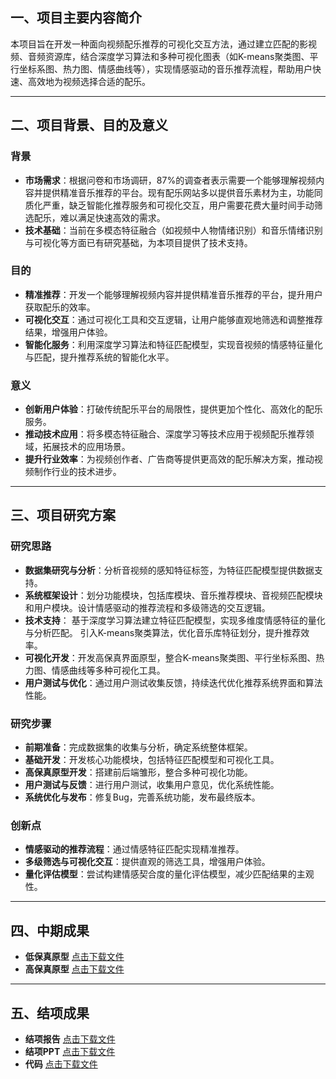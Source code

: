 ## 一、项目主要内容简介

本项目旨在开发一种面向视频配乐推荐的可视化交互方法，通过建立匹配的影视频、音频资源库，结合深度学习算法和多种可视化图表（如K-means聚类图、平行坐标系图、热力图、情感曲线等），实现情感驱动的音乐推荐流程，帮助用户快速、高效地为视频选择合适的配乐。

---

## 二、项目背景、目的及意义

### 背景
- **市场需求**：根据问卷和市场调研，87%的调查者表示需要一个能够理解视频内容并提供精准音乐推荐的平台。现有配乐网站多以提供音乐素材为主，功能同质化严重，缺乏智能化推荐服务和可视化交互，用户需要花费大量时间手动筛选配乐，难以满足快速高效的需求。
- **技术基础**：当前在多模态特征融合（如视频中人物情绪识别）和音乐情绪识别与可视化等方面已有研究基础，为本项目提供了技术支持。

### 目的
- **精准推荐**：开发一个能够理解视频内容并提供精准音乐推荐的平台，提升用户获取配乐的效率。
- **可视化交互**：通过可视化工具和交互逻辑，让用户能够直观地筛选和调整推荐结果，增强用户体验。
- **智能化服务**：利用深度学习算法和特征匹配模型，实现音视频的情感特征量化与匹配，提升推荐系统的智能化水平。

### 意义
- **创新用户体验**：打破传统配乐平台的局限性，提供更加个性化、高效化的配乐服务。
- **推动技术应用**：将多模态特征融合、深度学习等技术应用于视频配乐推荐领域，拓展技术的应用场景。
- **提升行业效率**：为视频创作者、广告商等提供更高效的配乐解决方案，推动视频制作行业的技术进步。

---

## 三、项目研究方案

### 研究思路
- **数据集研究与分析**：分析音视频的感知特征标签，为特征匹配模型提供数据支持。
- **系统框架设计**：划分功能模块，包括库模块、音乐推荐模块、音视频匹配模块和用户模块。设计情感驱动的推荐流程和多级筛选的交互逻辑。
- **技术支持**：
基于深度学习算法建立特征匹配模型，实现多维度情感特征的量化与分析匹配。
引入K-means聚类算法，优化音乐库特征划分，提升推荐效率。
- **可视化开发**：开发高保真界面原型，整合K-means聚类图、平行坐标系图、热力图、情感曲线等多种可视化工具。
- **用户测试与优化**：通过用户测试收集反馈，持续迭代优化推荐系统界面和算法性能。

### 研究步骤
- **前期准备**：完成数据集的收集与分析，确定系统整体框架。
- **基础开发**：开发核心功能模块，包括特征匹配模型和可视化工具。
- **高保真原型开发**：搭建前后端雏形，整合多种可视化功能。
- **用户测试与反馈**：进行用户测试，收集用户意见，优化系统性能。
- **系统优化与发布**：修复Bug，完善系统功能，发布最终版本。
### 创新点
- **情感驱动的推荐流程**：通过情感特征匹配实现精准推荐。
- **多级筛选与可视化交互**：提供直观的筛选工具，增强用户体验。
- **量化评估模型**：尝试构建情感契合度的量化评估模型，减少匹配结果的主观性。

---

## 四、中期成果

- **低保真原型**  [点击下载文件](../assets/低保真原型.zip)
- **高保真原型**  [点击下载文件](../assets/高保真原型.zip)

---
## 五、结项成果

- **结项报告**  [点击下载文件](../assets/成果报告.pdf)
- **结项PPT**  [点击下载文件](../assets/SRTP结项答辩.pptx)
- **代码**  [点击下载文件](../assets/srtp_code.zip)
